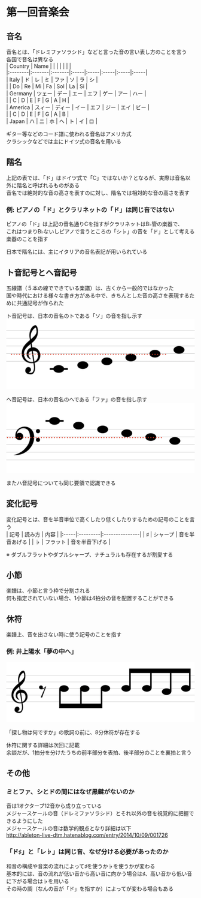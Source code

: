 # 第一回音楽会

## 音名

音名とは、「ドレミファソラシド」などと言った音の言い表し方のことを言う  
各国で音名は異なる  
| Country | Name   |        |      |      |      |      |      |  
|:--------|:-------|:-------|:-----|:-----|:-----|:-----|:-----|  
| Italy   | ド     | レ     | ミ   | ファ | ソ   | ラ   | シ   |  
|         | Do     | Re     | Mi   | Fa   | Sol  | La   | Si   |  
| Germany | ツェー | デー   | エー | エフ | ゲー | アー | ハー |  
|         | C      | D      | E    | F    | G    | A    | H    |  
| America | スィー | ディー | イー | エフ | ジー | エイ | ビー |  
|         | C      | D      | E    | F    | G    | A    | B    |  
| Japan   | ハ     | ニ     | ホ   | ヘ   | ト   | イ   | ロ   |  

ギター等などのコード譜に使われる音名はアメリカ式  
クラシックなどでは主にドイツ式の音名を用いる  

## 階名

上記の表では、「ド」はドイツ式で「C」ではないか？となるが、実際は音名以外に階名と呼ばれるものがある  
音名では絶対的な音の高さを表すのに対し、階名では相対的な音の高さを表す  

### 例: ピアノの「ド」とクラリネットの「ド」は同じ音ではない

ピアノの「ド」は上記の音名通りCを指すがクラリネットはB♭管の楽器で、  
これはつまりB♭ないしピアノで言うところの「シ♭」の音を「ド」として考える楽器のことを指す

日本で階名には、主にイタリアの音名表記が用いられている

## ト音記号とヘ音記号

五線譜（５本の線でできている楽譜）は、古くから一般的ではなかった  
国や時代における様々な書き方がある中で、きちんとした音の高さを表現するために共通記号が作られた  

ト音記号は、日本の音名のトである「ソ」の音を指し示す
![ト音記号](../images/ト音記号.png)

ヘ音記号は、日本の音名のへである「ファ」の音を指し示す
![ヘ音記号](../images/ヘ音記号.png)

またハ音記号についても同じ要領で認識できる  

## 変化記号

変化記号とは、音を半音単位で高くしたり低くしたりするための記号のことを言う  
| 記号 | 読み方   | 内容           |
|:-----|:---------|:---------------|
| ♯    | シャープ | 音を半音あげる |
| ♭    | フラット | 音を半音下げる |

※ ダブルフラットやダブルシャープ、ナチュラルも存在するが割愛する

## 小節

楽譜は、小節と言う枠で分割される  
何も指定されていない場合、1小節は4拍分の音を配置することができる  

## 休符

楽譜上、音を出さない時に使う記号のことを指す

### 例: 井上陽水「夢の中へ」

![井上陽水「夢の中へ」](../images/夢の中へ.png)

「探し物は何ですか」の歌詞の前に、8分休符が存在する  

休符に関する詳細は次回に記載  
余談だが、1拍分を分けたうちの前半部分を表拍、後半部分のことを裏拍と言う

## その他

### ミとファ、シとドの間にはなぜ黒鍵がないのか

音は1オクターブ12音から成り立っている  
メジャースケールの音（ドレミファソラシド）とそれ以外の音を視覚的に把握できるようにした  
メジャースケールの音は数学的観点となり詳細は以下  
<http://ableton-live-dtm.hatenablog.com/entry/2014/10/09/001726>

### 「ド♯」と「レ♭」は同じ音、なぜ分ける必要があったのか

和音の構成や音楽の流れによって♯を使うか♭を使うかが変わる  
基本的には、音の流れが低い音から高い音に向かう場合は♯、高い音から低い音に下がる場合は♭を用いる  
その時の調（なんの音が「ド」を指すか）によってが変わる場合もある  
